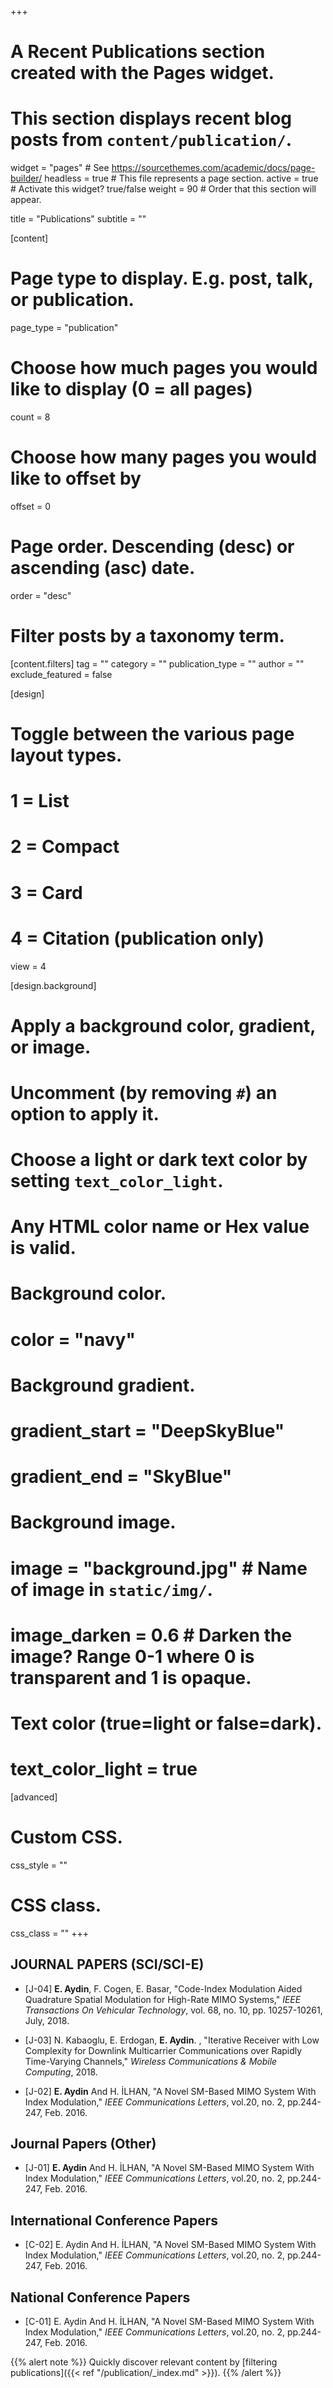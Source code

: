 +++
# A Recent Publications section created with the Pages widget.
# This section displays recent blog posts from `content/publication/`.

widget = "pages"  # See https://sourcethemes.com/academic/docs/page-builder/
headless = true  # This file represents a page section.
active = true  # Activate this widget? true/false
weight = 90  # Order that this section will appear.

title = "Publications"
subtitle = ""

[content]
  # Page type to display. E.g. post, talk, or publication.
  page_type = "publication"
  
  # Choose how much pages you would like to display (0 = all pages)
  count = 8
  
  # Choose how many pages you would like to offset by
  offset = 0

  # Page order. Descending (desc) or ascending (asc) date.
  order = "desc"

  # Filter posts by a taxonomy term.
  [content.filters]
    tag = ""
    category = ""
    publication_type = ""
    author = ""
    exclude_featured = false
  
[design]
  # Toggle between the various page layout types.
  #   1 = List
  #   2 = Compact
  #   3 = Card
  #   4 = Citation (publication only)
  view = 4
  
[design.background]
  # Apply a background color, gradient, or image.
  #   Uncomment (by removing `#`) an option to apply it.
  #   Choose a light or dark text color by setting `text_color_light`.
  #   Any HTML color name or Hex value is valid.
    
  # Background color.
  # color = "navy"
  
  # Background gradient.
  # gradient_start = "DeepSkyBlue"
  # gradient_end = "SkyBlue"
  
  # Background image.
  # image = "background.jpg"  # Name of image in `static/img/`.
  # image_darken = 0.6  # Darken the image? Range 0-1 where 0 is transparent and 1 is opaque.

  # Text color (true=light or false=dark).
  # text_color_light = true  
  
[advanced]
 # Custom CSS. 
 css_style = ""
 
 # CSS class.
 css_class = ""
+++

## **JOURNAL PAPERS** (SCI/SCI-E)

* [J-04] **E. Aydin**, F. Cogen, E. Basar,  "Code-Index Modulation Aided Quadrature Spatial Modulation for High-Rate MIMO Systems," _IEEE Transactions On Vehicular Technology_, vol. 68, no. 10, pp. 10257-10261,  July, 2018.

* [J-03] N. Kabaoglu, E. Erdogan, **E. Aydin**. , "Iterative Receiver with Low Complexity for Downlink Multicarrier Communications over Rapidly Time-Varying Channels," _Wireless Communications & Mobile Computing_, 2018.

* [J-02] **E. Aydin** And H. İLHAN, "A Novel SM-Based MIMO System With Index Modulation," _IEEE Communications Letters_, vol.20, no. 2, pp.244-247, Feb. 2016.

## Journal Papers (Other)

* [J-01] **E. Aydin** And H. İLHAN, "A Novel SM-Based MIMO System With Index Modulation," _IEEE Communications Letters_, vol.20, no. 2, pp.244-247, Feb. 2016.

## International Conference Papers

* [C-02] E. Aydin And H. İLHAN, "A Novel SM-Based MIMO System With Index Modulation," _IEEE Communications Letters_, vol.20, no. 2, pp.244-247, Feb. 2016.

## National Conference Papers

* [C-01] E. Aydin And H. İLHAN, "A Novel SM-Based MIMO System With Index Modulation," _IEEE Communications Letters_, vol.20, no. 2, pp.244-247, Feb. 2016.

{{% alert note %}}
Quickly discover relevant content by [filtering publications]({{< ref "/publication/_index.md" >}}).
{{% /alert %}}
